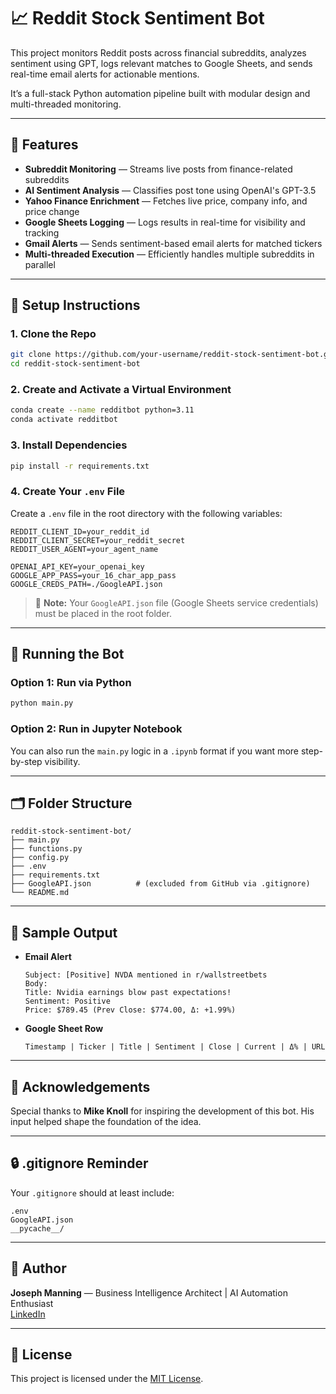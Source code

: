 
# 📈 Reddit Stock Sentiment Bot

This project monitors Reddit posts across financial subreddits, analyzes sentiment using GPT, logs relevant matches to Google Sheets, and sends real-time email alerts for actionable mentions. 

It’s a full-stack Python automation pipeline built with modular design and multi-threaded monitoring.

---

## 🧠 Features

- **Subreddit Monitoring** — Streams live posts from finance-related subreddits
- **AI Sentiment Analysis** — Classifies post tone using OpenAI's GPT-3.5
- **Yahoo Finance Enrichment** — Fetches live price, company info, and price change
- **Google Sheets Logging** — Logs results in real-time for visibility and tracking
- **Gmail Alerts** — Sends sentiment-based email alerts for matched tickers
- **Multi-threaded Execution** — Efficiently handles multiple subreddits in parallel

---

## 🚀 Setup Instructions

### 1. **Clone the Repo**
```bash
git clone https://github.com/your-username/reddit-stock-sentiment-bot.git
cd reddit-stock-sentiment-bot
```

### 2. **Create and Activate a Virtual Environment**
```bash
conda create --name redditbot python=3.11
conda activate redditbot
```

### 3. **Install Dependencies**
```bash
pip install -r requirements.txt
```

### 4. **Create Your `.env` File**
Create a `.env` file in the root directory with the following variables:
```env
REDDIT_CLIENT_ID=your_reddit_id
REDDIT_CLIENT_SECRET=your_reddit_secret
REDDIT_USER_AGENT=your_agent_name

OPENAI_API_KEY=your_openai_key
GOOGLE_APP_PASS=your_16_char_app_pass
GOOGLE_CREDS_PATH=./GoogleAPI.json
```

> 📌 **Note:** Your `GoogleAPI.json` file (Google Sheets service credentials) must be placed in the root folder.

---

## 🧪 Running the Bot

### Option 1: Run via Python
```bash
python main.py
```

### Option 2: Run in Jupyter Notebook
You can also run the `main.py` logic in a `.ipynb` format if you want more step-by-step visibility.

---

## 🗂 Folder Structure

```
reddit-stock-sentiment-bot/
├── main.py
├── functions.py
├── config.py
├── .env
├── requirements.txt
├── GoogleAPI.json          # (excluded from GitHub via .gitignore)
└── README.md
```

---

## 🧼 Sample Output

- **Email Alert**
  ```
  Subject: [Positive] NVDA mentioned in r/wallstreetbets
  Body:
  Title: Nvidia earnings blow past expectations!
  Sentiment: Positive
  Price: $789.45 (Prev Close: $774.00, Δ: +1.99%)
  ```

- **Google Sheet Row**
  ```
  Timestamp | Ticker | Title | Sentiment | Close | Current | Δ% | URL
  ```

---

## 💬 Acknowledgements

Special thanks to **Mike Knoll** for inspiring the development of this bot. His input helped shape the foundation of the idea.

---

## 🔒 .gitignore Reminder

Your `.gitignore` should at least include:
```
.env
GoogleAPI.json
__pycache__/
```

---

## 🎯 Author

**Joseph Manning** — Business Intelligence Architect | AI Automation Enthusiast  
[LinkedIn](https://www.linkedin.com/in/joseph-manning-4a67256a/)

---

## 📄 License

This project is licensed under the [MIT License](LICENSE).
